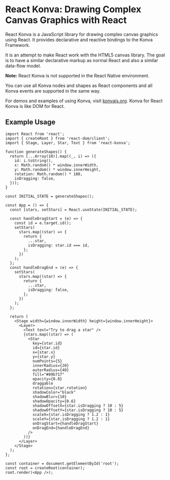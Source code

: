# React Konva: Drawing Complex Canvas Graphics with React

React Konva is a JavaScript library for drawing complex canvas graphics using React. It provides declarative and reactive bindings to the Konva Framework.

It is an attempt to make React work with the HTML5 canvas library. The goal is to have a similar declarative markup as normal React and also a similar data-flow model.

**Note:** React Konva is not supported in the React Native environment.

You can use all Konva nodes and shapes as React components and all Konva events are supported in the same way.

For demos and examples of using Konva, visit [konvajs.org](https://konvajs.org/). Konva for React Konva is like DOM for React.

## Example Usage

```tsx
import React from 'react';
import { createRoot } from 'react-dom/client';
import { Stage, Layer, Star, Text } from 'react-konva';

function generateShapes() {
  return [...Array(10)].map((_, i) => ({
    id: i.toString(),
    x: Math.random() * window.innerWidth,
    y: Math.random() * window.innerHeight,
    rotation: Math.random() * 180,
    isDragging: false,
  }));
}

const INITIAL_STATE = generateShapes();

const App = () => {
  const [stars, setStars] = React.useState(INITIAL_STATE);

  const handleDragStart = (e) => {
    const id = e.target.id();
    setStars(
      stars.map((star) => {
        return {
          ...star,
          isDragging: star.id === id,
        };
      })
    );
  };
  const handleDragEnd = (e) => {
    setStars(
      stars.map((star) => {
        return {
          ...star,
          isDragging: false,
        };
      })
    );
  };

  return (
    <Stage width={window.innerWidth} height={window.innerHeight}>
      <Layer>
        <Text text="Try to drag a star" />
        {stars.map((star) => (
          <Star
            key={star.id}
            id={star.id}
            x={star.x}
            y={star.y}
            numPoints={5}
            innerRadius={20}
            outerRadius={40}
            fill="#89b717"
            opacity={0.8}
            draggable
            rotation={star.rotation}
            shadowColor="black"
            shadowBlur={10}
            shadowOpacity={0.6}
            shadowOffsetX={star.isDragging ? 10 : 5}
            shadowOffsetY={star.isDragging ? 10 : 5}
            scaleX={star.isDragging ? 1.2 : 1}
            scaleY={star.isDragging ? 1.2 : 1}
            onDragStart={handleDragStart}
            onDragEnd={handleDragEnd}
          />
        ))}
      </Layer>
    </Stage>
  );
};

const container = document.getElementById('root');
const root = createRoot(container);
root.render(<App />);
```

